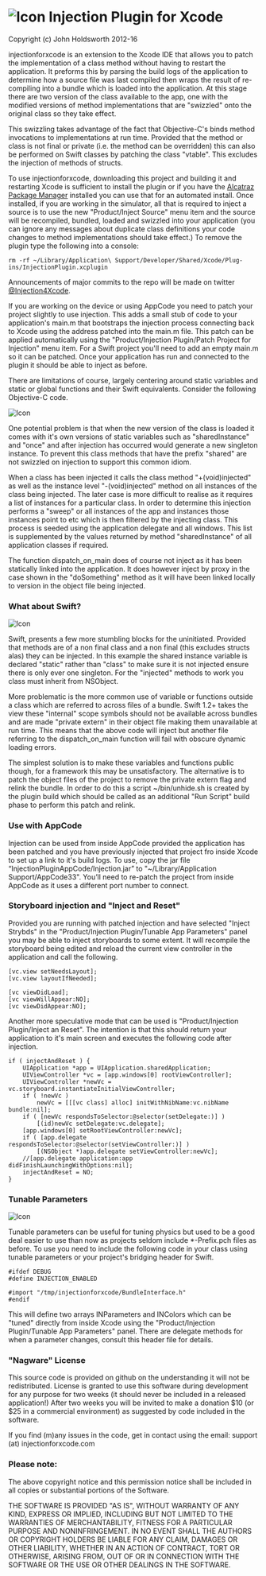 # ![Icon](http://injectionforxcode.johnholdsworth.com/injection.png) Injection Plugin for Xcode

Copyright (c) John Holdsworth 2012-16

injectionforxcode is an extension to the Xcode IDE that allows you to patch the implementation
of a class method without having to restart the application. It preforms this by parsing the
build logs of the application to determine how a source file was last compiled then wraps
the result of re-compiling into a bundle which is loaded into the application. At this stage
there are two version of the class available to the app, one with the modified versions of
method implementations that are "swizzled" onto the original class so they take effect.

This swizzling takes advantage of the fact that Objective-C's binds method invocations to
implementations at run time. Provided that the method or class is not final or private 
(i.e. the method can be overridden) this can also be performed on Swift classes by patching the
class "vtable". This excludes the injection of methods of structs.

To use injectionforxcode, downloading this project and building it and restarting Xcode is sufficient
to install the plugin or if you have the [Alcatraz Package Manager](http://alcatraz.io/) installed
you can use that for an automated install. Once installed, if you are working in the simulator,
all that is required to inject a source is to use the new "Product/Inject Source" menu item
and the source will be recompiled, bundled, loaded and swizzled into your application (you
can ignore any messages about duplicate class definitions your code changes to method
implementations should take effect.) To remove the plugin type the following into a console:

    rm -rf ~/Library/Application\ Support/Developer/Shared/Xcode/Plug-ins/InjectionPlugin.xcplugin

Announcements of major commits to the repo will be made on twitter [@Injection4Xcode](https://twitter.com/#!/@Injection4Xcode).

If you are working on the device or using AppCode you need to patch your project slightly
to use injection. This adds a small stub of code to your application's main.m that bootstraps
the injection process connecting back to Xcode using the address patched into the main.m file.
This patch can be applied automatically using the "Product/Injection Plugin/Patch Project for Injection"
menu item. For a Swift project you'll need to add an empty main.m so it can be patched. Once
your application has run and connected to the plugin it should be able to inject as before.

There are limitations of course, largely centering around static variables and static or global
functions and their Swift equivalents. Consider the following Objective-C code.

![Icon](http://injectionforxcode.johnholdsworth.com/injection1.png)

One potential problem is that when the new version of the class is loaded it comes with it's own
versions of static variables such as "sharedInstance" and "once" and after injection has occurred 
would generate a new singleton instance. To prevent this class methods that have the prefix
"shared" are not swizzled on injection to support this common idiom.

When a class has been injected it calls the class method "+(void)injected" as well as the
instance level "-(void)injected" method on all instances of the class being injected. The 
later case is more difficult to realise as it requires a list of instances for a particular
class. In order to determine this injection performs a "sweep" or all instances of the app
and instances those instances point to etc which is then filtered by the injecting class.
This process is seeded using the application delegate and all windows. This list is
supplemented by the values returned by method "sharedInstance" of all application classes
if required.

The function dispatch_on_main does of course not inject as it has been statically linked into
the application. It does however inject by proxy in the case shown in the "doSomething"
method as it will have been linked locally to version in the object file being injected.

### What about Swift?

![Icon](http://injectionforxcode.johnholdsworth.com/injection2.png)

Swift, presents a few more stumbling blocks for the uninitiated. Provided that methods are of
a non final class and a non final (this excludes structs alas) they can be injected.
In this example the shared instance variable is declared "static" rather than "class" to make
sure it is not injected ensure there is only ever one singleton. For the "injected"
methods to work you class must inherit from NSObject.

More problematic is the more common use of variable or functions outside a class which are
referred to across files of a bundle. Swift 1.2+ takes the view these "internal" scope
symbols should not be available across bundles and are made "private extern" in
their object file making them unavailable at run time. This means that the above code
will inject but another file referring to the dispatch_on_main function will fail
with obscure dynamic loading errors.

The simplest solution is to make these variables and functions public though, for a framework
this may be unsatisfactory. The alternative is to patch the object files of the project to remove the
private extern flag and relink the bundle. In order to do this a script ~/bin/unhide.sh
is created by the plugin build which should be called as an additional 
"Run Script" build phase to perform this patch and relink. 

### Use with AppCode 

Injection can be used from inside AppCode provided the application has been patched and
you have previously injected that project fro inside Xcode to set up a link to it's 
build logs. To use, copy the jar file “InjectionPluginAppCode/Injection.jar” to
"~/Library/Application Support/AppCode33". You’ll need to re-patch the project
from inside AppCode as it uses a different port number to connect.

### Storyboard injection and "Inject and Reset"

Provided you are running with patched injection and have selected "Inject Strybds" in
the "Product/Injection Plugin/Tunable App Parameters" panel you may be able to inject
storyboards to some extent. It will recompile the storyboard being edited and reload
the current view controller in the application and call the following.

    [vc.view setNeedsLayout];
    [vc.view layoutIfNeeded];

    [vc viewDidLoad];
    [vc viewWillAppear:NO];
    [vc viewDidAppear:NO];

Another more speculative mode that can be used is "Product/Injection Plugin/Inject an Reset".
The intention is that this should return your application to it's main screen and 
executes the following code after injection.

    if ( injectAndReset ) {
        UIApplication *app = UIApplication.sharedApplication;
        UIViewController *vc = [app.windows[0] rootViewController];
        UIViewController *newVc = vc.storyboard.instantiateInitialViewController;
        if ( !newVc )
            newVc = [[[vc class] alloc] initWithNibName:vc.nibName bundle:nil];
        if ( [newVc respondsToSelector:@selector(setDelegate:)] )
            [(id)newVc setDelegate:vc.delegate];
        [app.windows[0] setRootViewController:newVc];
        if ( [app.delegate respondsToSelector:@selector(setViewController:)] )
            [(NSObject *)app.delegate setViewController:newVc];
        //[app.delegate application:app didFinishLaunchingWithOptions:nil];
        injectAndReset = NO;
    }

### Tunable Parameters

![Icon](http://injectionforxcode.johnholdsworth.com/params2.png)

Tunable parameters can be useful for tuning physics but used to be a good deal easier to use than
now as projects seldom include *-Prefix.pch files as before. To use you need to include the
following code in your class using tunable parameters or your project's bridging header for Swift.

    #ifdef DEBUG
    #define INJECTION_ENABLED

    #import "/tmp/injectionforxcode/BundleInterface.h"
    #endif

This will define two arrays INParameters and INColors which can be "tuned" directly
from inside Xcode using the "Product/Injection Plugin/Tunable App Parameters" panel.
There are delegate methods for when a parameter changes, consult this header file
for details.

### "Nagware" License

This source code is provided on github on the understanding it will not be redistributed.
License is granted to use this software during development for any purpose for two weeks
(it should never be included in a released application!) After two weeks you
will be invited to make a donation $10 (or $25 in a commercial environment)
as suggested by code included in the software.

If you find (m)any issues in the code, get in contact using the email: support (at) injectionforxcode.com

### Please note:

The above copyright notice and this permission notice shall be
included in all copies or substantial portions of the Software.

THE SOFTWARE IS PROVIDED "AS IS", WITHOUT WARRANTY OF ANY KIND,
EXPRESS OR IMPLIED, INCLUDING BUT NOT LIMITED TO THE WARRANTIES OF
MERCHANTABILITY, FITNESS FOR A PARTICULAR PURPOSE AND
NONINFRINGEMENT. IN NO EVENT SHALL THE AUTHORS OR COPYRIGHT HOLDERS BE
LIABLE FOR ANY CLAIM, DAMAGES OR OTHER LIABILITY, WHETHER IN AN ACTION
OF CONTRACT, TORT OR OTHERWISE, ARISING FROM, OUT OF OR IN CONNECTION
WITH THE SOFTWARE OR THE USE OR OTHER DEALINGS IN THE SOFTWARE.

